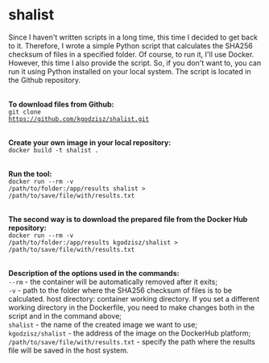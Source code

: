 # shalist
Since I haven't written scripts in a long time, this time I decided to get back to it. Therefore, I wrote a simple Python script that calculates the SHA256 checksum of files in a specified folder. Of course, to run it, I'll use Docker. However, this time I also provide the script. So, if you don't want to, you can run it using Python installed on your local system. The script is located in the Github repository.</br></br> 

<strong>To download files from Github:</strong></br>
<code>git clone https://github.com/kgodzisz/shalist.git</code></br></br>

<strong>Create your own image in your local repository:</strong></br>
<code>docker build -t shalist .</code></br></br>

<strong>Run the tool:</strong></br>
<code>docker run --rm -v /path/to/folder:/app/results shalist > /path/to/save/file/with/results.txt</code></br></br>

<strong>The second way is to download the prepared file from the Docker Hub repository:</strong></br>
<code>docker run --rm -v /path/to/folder:/app/results kgodzisz/shalist > /path/to/save/file/with/results.txt</code></br></br>

<strong>Description of the options used in the commands: </strong></br>
<code>--rm</code> - the container will be automatically removed after it exits; </br>
<code>-v</code> - path to the folder where the SHA256 checksum of files is to be calculated. host directory: container working directory. If you set a different working directory in the Dockerfile, you need to make changes both in the script and in the command above;</br>
<code>shalist</code> - the name of the created image we want to use; </br>
<code>kgodzisz/shalist</code> - the address of the image on the DockerHub platform;</br>
<code>/path/to/save/file/with/results.txt</code> - specify the path where the results file will be saved in the host system.</br>
